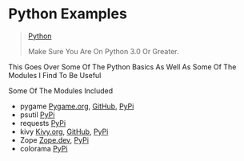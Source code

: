 # Python Examples

> [Python](python.org)
> 
> Make Sure You Are On Python 3.0 Or Greater.

This Goes Over Some Of The Python Basics As Well As Some Of The Modules I Find To Be Useful

Some Of The Modules Included
- pygame [Pygame.org](https://www.pygame.org/news), [GitHub](https://github.com/pygame/pygame), [PyPi](https://pypi.org/project/pygame/)
- psutil [PyPi](https://pypi.org/project/psutil/)
- requests [PyPi](https://pypi.org/project/requests/)
- kivy [Kivy.org](https://kivy.org/), [GitHub](https://github.com/kivy/kivy), [PyPi](https://pypi.org/project/Kivy/)
- Zope [Zope.dev](https://www.zope.dev/), [PyPi](https://pypi.org/project/Zope/)
- colorama [PyPi](https://pypi.org/project/colorama/)
